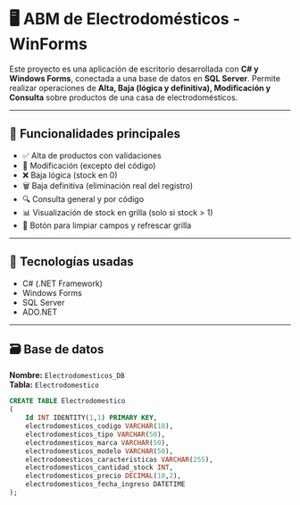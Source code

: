 # 🖥️ ABM de Electrodomésticos - WinForms

Este proyecto es una aplicación de escritorio desarrollada con **C# y Windows Forms**, conectada a una base de datos en **SQL Server**. Permite realizar operaciones de **Alta, Baja (lógica y definitiva), Modificación y Consulta** sobre productos de una casa de electrodomésticos.

---

## 📌 Funcionalidades principales

- ✅ Alta de productos con validaciones
- 🔄 Modificación (excepto del código)
- ❌ Baja lógica (stock en 0)
- 🗑️ Baja definitiva (eliminación real del registro)
- 🔍 Consulta general y por código
- 📊 Visualización de stock en grilla (solo si stock > 1)
- 🧼 Botón para limpiar campos y refrescar grilla

---

## 🧪 Tecnologías usadas

- C# (.NET Framework)
- Windows Forms
- SQL Server
- ADO.NET

---

## 🗃️ Base de datos

**Nombre:** `Electrodomesticos_DB`  
**Tabla:** `Electrodomestico`

```sql
CREATE TABLE Electrodomestico
(
    Id INT IDENTITY(1,1) PRIMARY KEY,
    electrodomesticos_codigo VARCHAR(10),
    electrodomesticos_tipo VARCHAR(50),
    electrodomesticos_marca VARCHAR(50),
    electrodomesticos_modelo VARCHAR(50),
    electrodomesticos_caracteristicas VARCHAR(255),
    electrodomesticos_cantidad_stock INT,
    electrodomesticos_precio DECIMAL(10,2),
    electrodomesticos_fecha_ingreso DATETIME
);
